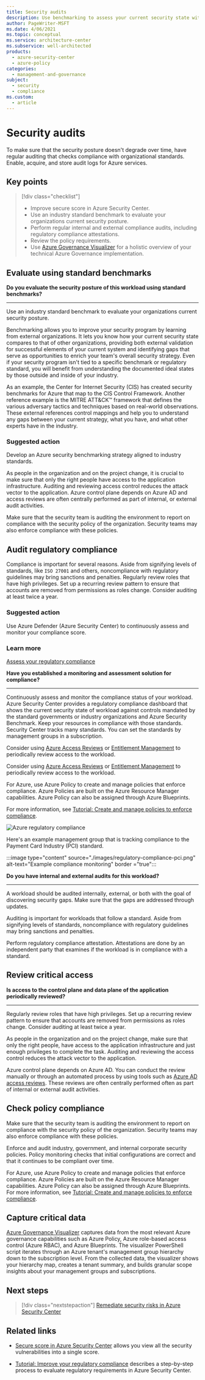 ```yaml
---
title: Security audits
description: Use benchmarking to assess your current security state with respect to other organizations.
author: PageWriter-MSFT
ms.date: 4/06/2021
ms.topic: conceptual
ms.service: architecture-center
ms.subservice: well-architected
products:
  - azure-security-center
  - azure-policy
categories: 
  - management-and-governance
subject:
  - security
  - compliance
ms.custom:
  - article
---
```


# Security audits 


To make sure that the security posture doesn't degrade over time, have regular auditing that checks compliance with organizational standards. Enable, acquire, and store audit logs for Azure services.


## Key points
> [!div class="checklist"]
> - Improve secure score in Azure Security Center.
> - Use an industry standard benchmark to evaluate your organizations current security posture.
> - Perform regular internal and external compliance audits, including regulatory compliance attestations.
> - Review the policy requirements.
> - Use [Azure Governance Visualizer](https://github.com/microsoft/CloudAdoptionFramework/tree/master/govern/AzureGovernanceVisualizer) for a holistic overview of your technical Azure Governance implementation.

## Evaluate using standard benchmarks

**Do you evaluate the security posture of this workload using standard benchmarks?**
***

Use an industry standard benchmark to evaluate your organizations current security posture. 

Benchmarking allows you to improve your security program by learning from external organizations. It lets you know how your current security state compares to that of other organizations, providing both external validation for successful elements of your current system and identifying gaps that serve as opportunities to enrich your team's overall security strategy. Even if your security program isn't tied to a specific benchmark or regulatory standard, you will benefit from understanding the documented ideal states by those outside and inside of your industry.

As an example, the Center for Internet Security (CIS) has created security benchmarks for Azure that map to the CIS Control Framework. Another reference example is the MITRE ATT&CK&trade; framework that defines the various adversary tactics and techniques based on real-world observations. These external references control mappings and help you to understand any gaps between your current strategy, what you have, and what other experts have in the industry.

### Suggested action
  
Develop an Azure security benchmarking strategy aligned to industry standards.

As people in the organization and on the project change, it is crucial to make sure that only the right people have access to the application infrastructure. Auditing and reviewing access control reduces the attack vector to the application. Azure control plane depends on Azure AD and access reviews are often centrally performed as part of internal, or external audit activities.

Make sure that the security team is auditing the environment to report on compliance with the security policy of the organization. Security teams may also enforce compliance with these policies. 

## Audit regulatory compliance
Compliance is important for several reasons. Aside from signifying levels of standards, like `ISO 27001` and others, noncompliance with regulatory guidelines may bring sanctions and penalties. Regularly review roles that have high privileges. Set up a recurring review pattern to ensure that accounts are removed from permissions as roles change. Consider auditing at least twice a year.

### Suggested action

Use Azure Defender (Azure Security Center) to continuously assess and monitor your compliance score.

### Learn more

[Assess your regulatory compliance](/azure/security-center/security-center-compliance-dashboard#assess-your-regulatory-compliance)


**Have you established a monitoring and assessment solution for compliance?**
***
Continuously assess and monitor the compliance status of your workload. Azure Security Center provides a regulatory compliance dashboard that shows the current security state of workload against controls mandated by the standard governments or industry organizations and Azure Security Benchmark. Keep your resources in compliance with those standards. Security Center tracks many standards. You can set the standards by management groups in a subscription.  

Consider using [Azure Access Reviews](/azure/active-directory/governance/access-reviews-overview) or [Entitlement Management](/azure/active-directory/governance/entitlement-management-overview) to periodically review access to the workload.

Consider using [Azure Access Reviews](/azure/active-directory/governance/access-reviews-overview) or [Entitlement Management](/azure/active-directory/governance/entitlement-management-overview) to periodically review access to the workload.

For Azure, use Azure Policy to create and manage policies that enforce compliance.  Azure Policies are built on the Azure Resource Manager capabilities.  Azure Policy can also be assigned through Azure Blueprints. 

For more information, see [Tutorial: Create and manage policies to enforce compliance](/azure/governance/policy/tutorials/create-and-manage).

![Azure regulatory compliance](images/regulatory-compliance.png)

Here's an example management group that is tracking compliance to the Payment Card Industry (PCI) standard.

:::image type="content" source="./images/regulatory-compliance-pci.png" alt-text="Example compliance monitoring" border ="true":::

**Do you have internal and external audits for this workload?**
***

A workload should be audited internally, external, or both with the goal of discovering security gaps. Make sure that the gaps are addressed through updates. 

Auditing is important for workloads that follow a standard. Aside from signifying levels of standards, noncompliance with regulatory guidelines may bring sanctions and penalties.

Perform regulatory compliance attestation. Attestations are done by an independent party that examines if the workload is in compliance with a standard. 

## Review critical access

**Is access to the control plane and data plane of the application periodically reviewed?**
***

Regularly review roles that have high privileges. Set up a recurring review pattern to ensure that accounts are removed from permissions as roles change. Consider auditing at least twice a year.

As people in the organization and on the project change, make sure that only the right people, have access to the application infrastructure and just enough privileges to complete the task. Auditing and reviewing the access control reduces the attack vector to the application. 

Azure control plane depends on Azure AD. You can conduct the review manually or through an automated process by using tools such as [Azure AD access reviews](/azure/active-directory/governance/create-access-review). These reviews are often centrally performed often as part of internal or external audit activities. 



## Check policy compliance

Make sure that the security team is auditing the environment to report on compliance with the security policy of the organization. Security teams may also enforce compliance with these policies. 

Enforce and audit industry, government, and internal corporate security policies. Policy monitoring checks that initial configurations are correct and that it continues to be compliant over time. 

For Azure, use Azure Policy to create and manage policies that enforce compliance. Azure Policies are built on the Azure Resource Manager capabilities. Azure Policy can also be assigned through Azure Blueprints.  For more information, see [Tutorial: Create and manage policies to enforce compliance](/azure/governance/policy/tutorials/create-and-manage).

## Capture critical data

[Azure Governance Visualizer](https://github.com/microsoft/CloudAdoptionFramework/tree/master/govern/AzureGovernanceVisualizer) captures data from the most relevant Azure governance capabilities such as Azure Policy, Azure role-based access control (Azure RBAC), and Azure Blueprints. The visualizer PowerShell script iterates through an Azure tenant's management group hierarchy down to the subscription level. From the collected data, the visualizer shows your hierarchy map, creates a tenant summary, and builds granular scope insights about your management groups and subscriptions.


## Next steps
> [!div class="nextstepaction"]
> [Remediate security risks in Azure Security Center](monitor-logs-alerts.md)

## Related links

- [Secure score in Azure Security Center](/azure/security-center/secure-score-security-controls) allows you view all the security vulnerabilities into a single score.

- [Tutorial: Improve your regulatory compliance](/azure/security-center/security-center-compliance-dashboard) describes a step-by-step process to evaluate regulatory requirements in Azure Security Center.
